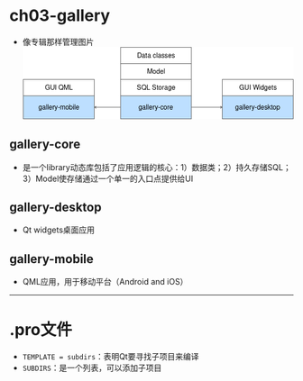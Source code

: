 # ch03-gallery
- 像专辑那样管理图片
![](res/1.png)
## gallery-core
- 是一个library动态库包括了应用逻辑的核心：1）数据类；2）持久存储SQL；3）Model使存储通过一个单一的入口点提供给UI
## gallery-desktop
- Qt widgets桌面应用
## gallery-mobile
- QML应用，用于移动平台（Android and iOS）
---
# .pro文件
- `TEMPLATE = subdirs`：表明Qt要寻找子项目来编译
- `SUBDIRS`：是一个列表，可以添加子项目